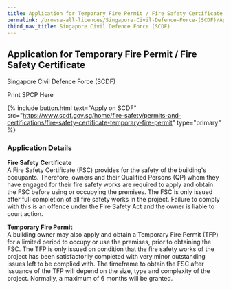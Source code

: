 ```yaml
---
title: Application for Temporary Fire Permit / Fire Safety Certificate
permalink: /browse-all-licences/Singapore-Civil-Defence-Force-(SCDF)/Application-for-Temporary-Fire-Permit---Fire-Safety-Certificate
third_nav_title: Singapore Civil Defence Force (SCDF)
---
```


## Application for Temporary Fire Permit / Fire Safety Certificate

Singapore Civil Defence Force (SCDF)

Print SPCP Here


{% include button.html text="Apply on SCDF" src="https://www.scdf.gov.sg/home/fire-safety/permits-and-certifications/fire-safety-certificate-temporary-fire-permit" type="primary" %}

### Application Details

<p><strong>Fire Safety Certificate</strong><br />A Fire Safety Certificate (FSC) provides for the safety of the building's occupants. Therefore, owners and their Qualified Persons (QP) whom they have engaged for their fire safety works are required to apply and obtain the FSC before using or occupying the premises. The FSC is only issued after full completion of all fire safety works in the project. Failure to comply with this is an offence under the Fire Safety Act and the owner is liable to court action.</p>
<p><strong>Temporary Fire Permit</strong><br />A building owner may also apply and obtain a Temporary Fire Permit (TFP) for a limited period to occupy or use the premises, prior to obtaining the FSC. The TFP is only issued on condition that the fire safety works of the project has been satisfactorily completed with very minor outstanding issues left to be complied with. The timeframe to obtain the FSC after issuance of the TFP will depend on the size, type and complexity of the project. Normally, a maximum of 6 months will be granted.</p>

